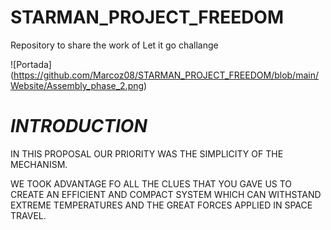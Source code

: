 # STARMAN_PROJECT_FREEDOM
Repository to share the work of Let it go challange

![Portada]
(https://github.com/Marcoz08/STARMAN_PROJECT_FREEDOM/blob/main/Website/Assembly_phase_2.png)


# *INTRODUCTION*

IN THIS PROPOSAL OUR PRIORITY WAS THE SIMPLICITY OF THE MECHANISM.

WE TOOK ADVANTAGE FO ALL THE CLUES THAT YOU GAVE US TO CREATE AN EFFICIENT AND COMPACT SYSTEM WHICH CAN WITHSTAND EXTREME TEMPERATURES AND THE GREAT FORCES APPLIED IN SPACE TRAVEL.
